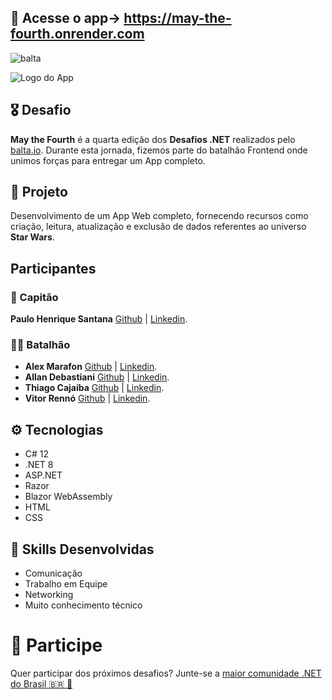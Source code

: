 ## 🚀 Acesse o app-> https://may-the-fourth.onrender.com

![balta](https://baltaio.blob.core.windows.net/static/images/dark/balta-logo.svg)

![Logo do App](https://github.com/balta-io/desafio-balta-may-the-fourth-backend/assets/965305/880fab7e-3998-4a0d-98ad-1d6ffc11298b)

## 🎖️ Desafio
**May the Fourth** é a quarta edição dos **Desafios .NET** realizados pelo [balta.io](https://balta.io). Durante esta jornada, fizemos parte do batalhão Frontend onde unimos forças para entregar um App completo.

## 📱 Projeto
Desenvolvimento de um App Web completo, fornecendo recursos como criação, leitura, atualização e exclusão de dados referentes ao universo **Star Wars**.

## Participantes

### 🚀 Capitão

**Paulo Henrique Santana** [Github](https://github.com/paulinhps) | [Linkedin](https://www.linkedin.com/in/paulinhps).

### 💂‍♀️ Batalhão
* **Alex Marafon** [Github](https://github.com/paulinhps) | [Linkedin](https://www.linkedin.com/in/alex-marafon-7a5552119).
* **Allan Debastiani** [Github](https://github.com/Allandeba) | [Linkedin](https://www.linkedin.com/in/allan-debastiani).
* **Thiago Cajaíba** [Github](https://github.com/thiagokj) | [Linkedin](https://www.linkedin.com/in/thiagocajaiba).
* **Vitor Rennó** [Github](https://github.com/vitorrenno) | [Linkedin](https://www.linkedin.com/in/vitorrenno).

## ⚙️ Tecnologias
* C# 12
* .NET 8
* ASP.NET
* Razor
* Blazor WebAssembly
* HTML
* CSS

## 🥋 Skills Desenvolvidas
* Comunicação
* Trabalho em Equipe
* Networking
* Muito conhecimento técnico

# 💜 Participe
Quer participar dos próximos desafios? Junte-se a [maior comunidade .NET do Brasil 🇧🇷 💜](https://balta.io/discord)
